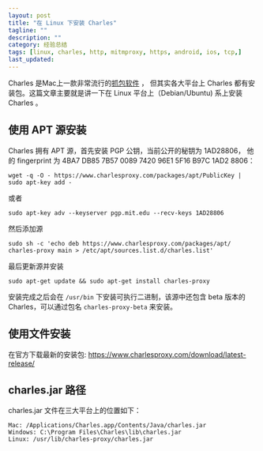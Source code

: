 ```yaml
---
layout: post
title: "在 Linux 下安装 Charles"
tagline: ""
description: ""
category: 经验总结
tags: [linux, charles, http, mitmproxy, https, android, ios, tcp,]
last_updated: 
---
```


Charles 是Mac上一款非常流行的[抓包软件](/post/2016/11/android-http-proxy-debug.html) ， 但其实各大平台上 Charles 都有安装包。这篇文章主要就是讲一下在 Linux 平台上（Debian/Ubuntu) 系上安装 Charles 。

## 使用 APT 源安装
Charles 拥有 APT 源，首先安装 PGP 公钥，当前公开的秘钥为 1AD28806， 他的 fingerprint 为 4BA7 DB85 7B57 0089 7420  96E1 5F16 B97C 1AD2 8806：

    wget -q -O - https://www.charlesproxy.com/packages/apt/PublicKey | sudo apt-key add -
    
或者

    sudo apt-key adv --keyserver pgp.mit.edu --recv-keys 1AD28806

然后添加源

    sudo sh -c 'echo deb https://www.charlesproxy.com/packages/apt/ charles-proxy main > /etc/apt/sources.list.d/charles.list'

最后更新源并安装

    sudo apt-get update && sudo apt-get install charles-proxy

安装完成之后会在 `/usr/bin` 下安装可执行二进制，该源中还包含 beta 版本的 Charles，可以通过包名 `charles-proxy-beta` 来安装。

## 使用文件安装

在官方下载最新的安装包: <https://www.charlesproxy.com/download/latest-release/>

## charles.jar 路径

charles.jar 文件在三大平台上的位置如下：

    Mac: /Applications/Charles.app/Contents/Java/charles.jar
    Windows: C:\Program Files\Charles\lib\charles.jar
    Linux: /usr/lib/charles-proxy/charles.jar
